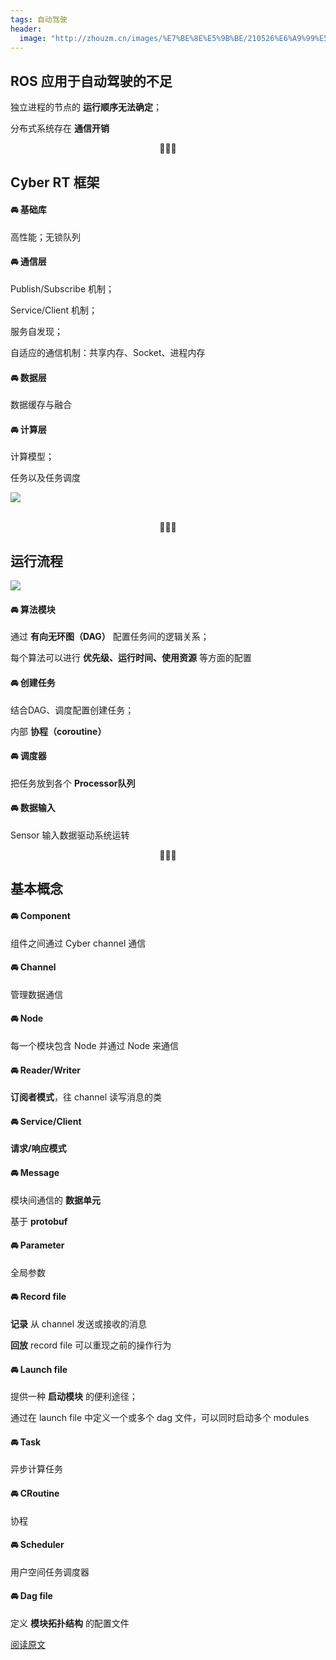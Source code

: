 ```yaml
---
tags: 自动驾驶
header:
  image: "http://zhouzm.cn/images/%E7%BE%8E%E5%9B%BE/210526%E6%A9%99%E5%AD%90.jpg"
---
```


## ROS 应用于自动驾驶的不足

独立进程的节点的 **运行顺序无法确定**；

分布式系统存在 **通信开销**

<center>💮💮💮</center>

## Cyber RT 框架

#### 🚘 基础库

高性能；无锁队列

#### 🚘 通信层

Publish/Subscribe 机制；

Service/Client 机制；

服务自发现；

自适应的通信机制：共享内存、Socket、进程内存

#### 🚘 数据层

数据缓存与融合

#### 🚘 计算层

计算模型；

任务以及任务调度

![](http://zhouzm.cn/DailyRead/assets/images/210526-CyberNode.png)

<br>

<center>💮💮💮</center>

## 运行流程

![](http://zhouzm.cn/DailyRead/assets/images/210526-CyberTask.png)

#### 🚘 算法模块

通过 **有向无环图（DAG）** 配置任务间的逻辑关系；

每个算法可以进行 **优先级、运行时间、使用资源** 等方面的配置

#### 🚘 创建任务

结合DAG、调度配置创建任务；

内部 **协程（coroutine）**

#### 🚘 调度器

把任务放到各个  **Processor队列**

#### 🚘 数据输入

Sensor 输入数据驱动系统运转



<center>💮💮💮</center>

## 基本概念

#### 🚘 Component

组件之间通过 Cyber channel 通信

#### 🚘 Channel

管理数据通信

#### 🚘 Node

每一个模块包含 Node 并通过 Node 来通信

#### 🚘 Reader/Writer

**订阅者模式**，往 channel 读写消息的类

#### 🚘 Service/Client

**请求/响应模式**

#### 🚘 Message

模块间通信的 **数据单元**

基于 **protobuf**

#### 🚘 Parameter

全局参数

#### 🚘 Record file

**记录** 从 channel 发送或接收的消息

**回放** record file 可以重现之前的操作行为

#### 🚘 Launch file 

提供一种 **启动模块** 的便利途径；

通过在 launch file 中定义一个或多个 dag 文件，可以同时启动多个 modules

#### 🚘 Task

异步计算任务

#### 🚘 CRoutine

协程

#### 🚘 Scheduler

用户空间任务调度器

#### 🚘 Dag file

定义 **模块拓扑结构** 的配置文件

[阅读原文](https://blog.csdn.net/kesalin/article/details/88914029)